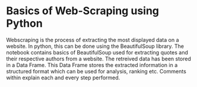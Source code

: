 # Basics of Web-Scraping using Python

Webscraping is the process of extracting the most displayed data on a website. In python, this can be done using the BeautifulSoup library. The notebook contains basics of BeautifulSoup used for extracting quotes and their respective authors from a website. The retreived data has been stored in a Data Frame. This Data Frame stores the extracted information in a structured format which can be used for analysis, ranking etc. Comments within explain each and every step performed.
